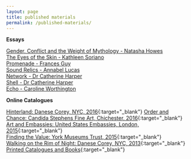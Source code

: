 ```yaml
---
layout: page
title: published materials
permalink: /published-materials/
---
```



**Essays**

[Gender, Conflict and the Weight of Mythology - Natasha Howes](/published-materials/gender-conflict-weight-of-mythology)  
[The Eyes of the Skin - Kathleen Soriano](/published-materials/eyes-of-the-skin)  
[Promenade - Frances Guy](/published-materials/promenade)  
[Sound Relics - Annabel Lucas](/published-materials/sound-relics)  
[Network - Dr Catherine Harper](/published-materials/network)  
[Shell - Dr Catherine Harper](/published-materials/shell)  
[Echo - Caroline Worthington](/published-materials/echo)  

**Online Catalogues**

[Hinterland: Danese Corey, NYC, 2016](https://issuu.com/danesecorey/docs/macmurray_catalogue/1){:target="_blank"}
[Order and Chance: Candida Stephens Fine Art, Chichester, 2016](https://issuu.com/candidastevensfineart/docs/inside_artwork){:target="_blank"}  
[Art and Embassies: United States Embassies, London, 2015](http://www.susie-macmurray.co.uk/wp-content/uploads/2016/08/AIE_London.compressed.pdf){:target="_blank"}  
[Finding the Value: York Museums Trust, 2015](http://eprints.lincoln.ac.uk/14542/1/17519%20YMT%20Finding%20the%20Value%20Show%20Catalogue-1.pdf){:target="_blank"}  
[Walking on the Rim of Night: Danese Corey, NYC, 2013](http://www.blurb.co.uk/b/4662553-susie-macmurray){:target="_blank"}  
[Printed Catalogues and Books](http://www.susie-macmurray.co.uk/?page_id=203){:target="_blank"}  
